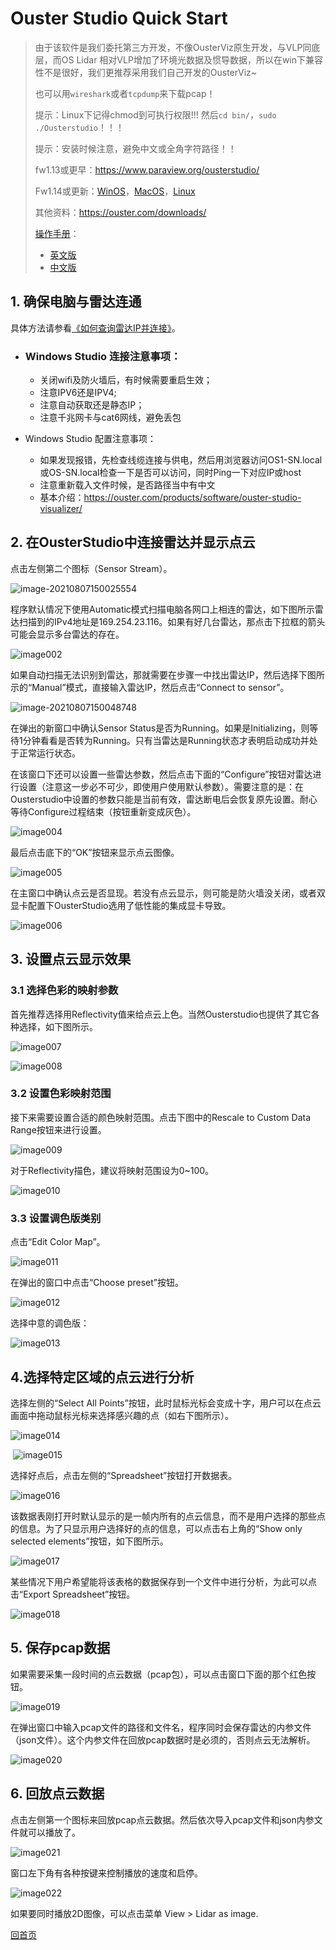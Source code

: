 # Ouster Studio Quick Start

> 由于该软件是我们委托第三方开发，不像OusterViz原生开发，与VLP同底层，而OS Lidar 相对VLP增加了环境光数据及惯导数据，所以在win下兼容性不是很好，我们更推荐采用我们自己开发的OusterViz~
>
> 也可以用`wireshark`或者`tcpdump`来下载pcap！
>
> 提示：Linux下记得chmod到可执行权限!!! 然后`cd bin/`，`sudo ./Ousterstudio`！！！
>
> 提示：安装时候注意，避免中文或全角字符路径！！
>
> fw1.13或更早：https://www.paraview.org/ousterstudio/
>
> Fw1.14或更新：[WinOS](https://drive.weixin.qq.com/s?k=AEYARQeBAAYG2P71zt)，[MacOS](https://drive.weixin.qq.com/s?k=AEYARQeBAAY0N0OOFN)，[Linux](https://drive.weixin.qq.com/s?k=AEYARQeBAAYKrN45Tr)
>
> 其他资料：https://ouster.com/downloads/
>
> [操作手册](https://ouster.atlassian.net/wiki/spaces/SUPPORT/pages/924090373?atlOrigin=eyJpIjoiNTk4MWFjMjk3MzgxNGRlNzg0NjI5Njc0OGY3ODkwN2IiLCJwIjoiYyJ9)：
>
> - [英文版](https://data.ouster.io/downloads/Ouster-Studio-user-guide.pdf?__hstc=34987006.3b498ee11237b4e28da832cc795fa6b7.1603177544769.1606967208102.1607045278647.6&__hssc=34987006.1.1607045278647&__hsfp=3202914155)
> - [中文版](https://ouster.oss-cn-shanghai.aliyuncs.com/get%20started/Ouster-Studio-user-guide.pdf)

## 1. 确保电脑与雷达连通

具体方法请参看[《如何查询雷达IP并连接》](NetworkIP)。

- ### Windows Studio 连接注意事项：

  - 关闭wifi及防火墙后，有时候需要重启生效；
  - 注意IPV6还是IPV4; 
  - 注意自动获取还是静态IP；
  - 注意千兆网卡与cat6网线，避免丢包

- Windows Studio 配置注意事项：

  - 如果发现报错，先检查线缆连接与供电，然后用浏览器访问OS1-SN.local或OS-SN.local检查一下是否可以访问，同时Ping一下对应IP或host
  - 注意重新载入文件时候，是否路径当中有中文
  - 基本介绍：https://ouster.com/products/software/ouster-studio-visualizer/

## 2. 在OusterStudio中连接雷达并显示点云

点击左侧第二个图标（Sensor Stream）。

![image-20210807150025554](OSStudioQC.assets/image001.jpg)                               

程序默认情况下使用Automatic模式扫描电脑各网口上相连的雷达，如下图所示雷达扫描到的IPv4地址是169.254.23.116。如果有好几台雷达，那点击下拉框的箭头可能会显示多台雷达的存在。

![image002](OSStudioQC.assets/image002.png)

如果自动扫描无法识别到雷达，那就需要在步骤一中找出雷达IP，然后选择下图所示的“Manual”模式，直接输入雷达IP，然后点击“Connect to sensor”。

 ![image-20210807150048748](OSStudioQC.assets/image003.png)

在弹出的新窗口中确认Sensor Status是否为Running。如果是Initializing，则等待1分钟看看是否转为Running。只有当雷达是Running状态才表明启动成功并处于正常运行状态。

在该窗口下还可以设置一些雷达参数，然后点击下面的“Configure”按钮对雷达进行设置（注意这一步必不可少，即使用户使用默认参数）。需要注意的是：在Ousterstudio中设置的参数只能是当前有效，雷达断电后会恢复原先设置。耐心等待Configure过程结束（按钮重新变成灰色）。

![image004](OSStudioQC.assets/image004.png) 

最后点击底下的“OK”按钮来显示点云图像。

![image005](OSStudioQC.assets/image005.png) 

在主窗口中确认点云是否显现。若没有点云显示，则可能是防火墙没关闭，或者双显卡配置下OusterStudio选用了低性能的集成显卡导致。

![image006](OSStudioQC.assets/image006.png)

## 3. 设置点云显示效果

### 3.1   选择色彩的映射参数

首先推荐选择用Reflectivity值来给点云上色。当然Ousterstudio也提供了其它各种选择，如下图所示。

![image007](OSStudioQC.assets/image007.png)

![image008](OSStudioQC.assets/image008.jpg)    

### 3.2   设置色彩映射范围

接下来需要设置合适的颜色映射范围。点击下图中的Rescale to Custom Data Range按钮来进行设置。

![image009](OSStudioQC.assets/image009.jpg)

对于Reflectivity描色，建议将映射范围设为0~100。

![image010](OSStudioQC.assets/image010.png)

### 3.3   设置调色版类别

点击“Edit Color Map”。

![image011](OSStudioQC.assets/image011.png)

在弹出的窗口中点击“Choose preset”按钮。

![image012](OSStudioQC.assets/image012.png) 

选择中意的调色版：

![image013](OSStudioQC.assets/image013.png)

## 4.选择特定区域的点云进行分析

选择左侧的“Select All Points”按钮，此时鼠标光标会变成十字，用户可以在点云画面中拖动鼠标光标来选择感兴趣的点（如右下图所示）。

![image014](OSStudioQC.assets/image014.jpg)

​     ![image015](OSStudioQC.assets/image015.png)

选择好点后，点击左侧的“Spreadsheet”按钮打开数据表。

![image016](OSStudioQC.assets/image016.jpg)

该数据表刚打开时默认显示的是一帧内所有的点云信息，而不是用户选择的那些点的信息。为了只显示用户选择好的点的信息，可以点击右上角的“Show only selected elements”按钮，如下图所示。

![image017](OSStudioQC.assets/image017.png) 

某些情况下用户希望能将该表格的数据保存到一个文件中进行分析，为此可以点击“Export Spreadsheet”按钮。

![image018](OSStudioQC.assets/image018.jpg)

## 5. 保存pcap数据

如果需要采集一段时间的点云数据（pcap包），可以点击窗口下面的那个红色按钮。

![image019](OSStudioQC.assets/image019.png) 

在弹出窗口中输入pcap文件的路径和文件名，程序同时会保存雷达的内参文件（json文件）。这个内参文件在回放pcap数据时是必须的，否则点云无法解析。

![image020](OSStudioQC.assets/image020.png) 

## 6. 回放点云数据

点击左侧第一个图标来回放pcap点云数据。然后依次导入pcap文件和json内参文件就可以播放了。

![image021](OSStudioQC.assets/image021.jpg)

窗口左下角有各种按键来控制播放的速度和启停。

![image022](OSStudioQC.assets/image022.png)

如果要同时播放2D图像，可以点击菜单 View > Lidar as image.









[回首页](README)